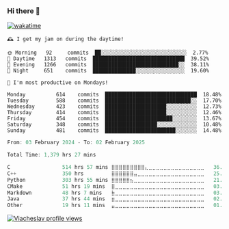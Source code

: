 ### Hi there 👋

[![wakatime](https://wakatime.com/badge/user/018c696b-0bdf-43bb-ab77-72c32d0bf4fe.svg)](https://wakatime.com/@018c696b-0bdf-43bb-ab77-72c32d0bf4fe)

<!-- README-STATS:START -->

```
🕰️ I get my jam on during the daytime!

🌞 Morning  	92     commits	██░░░░░░░░░░░░░░░░░░░░░░░░░░░░	2.77%
🌆 Daytime  	1313   commits	██████████████████████████████	39.52%
🌃 Evening  	1266   commits	████████████████████████████░░	38.11%
🌙 Night    	651    commits	██████████████░░░░░░░░░░░░░░░░	19.60%
```

```
📅 I'm most productive on Mondays!

Monday      	614    commits	██████████████████████████████	18.48%
Tuesday     	588    commits	████████████████████████████░░	17.70%
Wednesday   	423    commits	████████████████████░░░░░░░░░░	12.73%
Thursday    	414    commits	████████████████████░░░░░░░░░░	12.46%
Friday      	454    commits	██████████████████████░░░░░░░░	13.67%
Saturday    	348    commits	█████████████████░░░░░░░░░░░░░	10.48%
Sunday      	481    commits	███████████████████████░░░░░░░	14.48%
```

<!-- README-STATS:END -->

<!--START_SECTION:waka-->

```C
From: 03 February 2024 - To: 02 February 2025

Total Time: 1,379 hrs 27 mins

C                 514 hrs 57 mins ⣿⣿⣿⣿⣿⣿⣿⣿⣿⣄⣀⣀⣀⣀⣀⣀⣀⣀⣀⣀⣀⣀⣀⣀⣀   36.82 %
C++               350 hrs         ⣿⣿⣿⣿⣿⣿⣤⣀⣀⣀⣀⣀⣀⣀⣀⣀⣀⣀⣀⣀⣀⣀⣀⣀⣀   25.02 %
Python            303 hrs 55 mins ⣿⣿⣿⣿⣿⣦⣀⣀⣀⣀⣀⣀⣀⣀⣀⣀⣀⣀⣀⣀⣀⣀⣀⣀⣀   21.73 %
CMake             51 hrs 19 mins  ⣿⣀⣀⣀⣀⣀⣀⣀⣀⣀⣀⣀⣀⣀⣀⣀⣀⣀⣀⣀⣀⣀⣀⣀⣀   03.67 %
Markdown          48 hrs 7 mins   ⣷⣀⣀⣀⣀⣀⣀⣀⣀⣀⣀⣀⣀⣀⣀⣀⣀⣀⣀⣀⣀⣀⣀⣀⣀   03.44 %
Java              37 hrs 44 mins  ⣶⣀⣀⣀⣀⣀⣀⣀⣀⣀⣀⣀⣀⣀⣀⣀⣀⣀⣀⣀⣀⣀⣀⣀⣀   02.70 %
Other             19 hrs 11 mins  ⣤⣀⣀⣀⣀⣀⣀⣀⣀⣀⣀⣀⣀⣀⣀⣀⣀⣀⣀⣀⣀⣀⣀⣀⣀   01.37 %
```

<!--END_SECTION:waka-->

[![Viacheslav profile views](https://u8views.com/api/v1/github/profiles/25109435/views/day-week-month-total-count.svg)](https://u8views.com/github/Mcublog)
